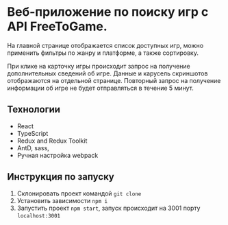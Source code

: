# Веб-приложение по поиску игр с API FreeToGame.
На главной странице отображается список доступных игр, 
можно применить фильтры по жанру и платформе, а также сортировку.

При клике на карточку игры происходит запрос на получение дополнительных сведений об игре.
Данные и карусель скриншотов отображаются на отдельной странице.
Повторный запрос на получение информации об игре не будет отправляться в течение 5 минут.

## Технологии
- React
- TypeScript
- Redux and Redux Toolkit
- AntD, sass, 
- Ручная настройка webpack

## Инструкция по запуску
1. Склонировать проект командой `git clone`
2. Установить зависимости `npm i`
3. Запустить проект `npm start`, запуск происходит на 3001 порту `localhost:3001`